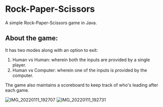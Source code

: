 # Rock-Paper-Scissors
A simple Rock-Paper-Scissors game in Java. 


## About the game:

It has two modes along with an option to exit:
1. Human vs Human: wherein both the inputs are provided by a single player. 
2. Human vs Computer: wherein one of the inputs is provided by the computer. 

The game also maintains a scoreboard to keep track of who's leading after each game. 

![IMG_20220111_192707](https://user-images.githubusercontent.com/80174214/148956024-65888c8e-133e-45d7-b2d7-95de2ca0c7e5.jpg)
![IMG_20220111_192731](https://user-images.githubusercontent.com/80174214/148956042-ed569660-3c8d-4f8a-b0dd-d52ee011ae37.jpg)

